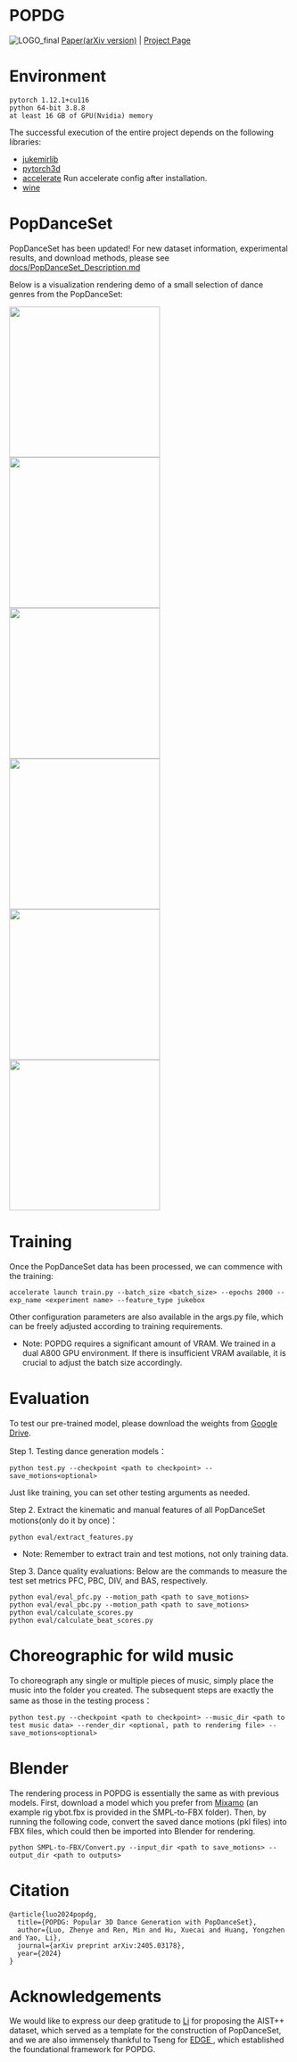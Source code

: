 # POPDG
![LOGO_final](https://github.com/Luke-Luo1/POPDG/assets/100562982/937c246f-2872-44e7-a8d9-40dd8e6a529f)
[Paper(arXiv version)](https://arxiv.org/abs/2405.03178) | [Project Page](https://luke-luo1.github.io/POPDG/)
# Environment
```
pytorch 1.12.1+cu116
python 64-bit 3.8.8
at least 16 GB of GPU(Nvidia) memory
```
The successful execution of the entire project depends on the following libraries:
- [jukemirlib](https://github.com/rodrigo-castellon/jukemirlib)
- [pytorch3d](https://github.com/facebookresearch/pytorch3d)
- [accelerate](https://huggingface.co/docs/accelerate/v0.16.0/en/index)
  Run accelerate config after installation.
- [wine](https://www.winehq.org) 
# PopDanceSet
PopDanceSet has been updated! For new dataset information, experimental results, and download methods, please see [docs/PopDanceSet_Description.md](https://github.com/Luke-Luo1/POPDG/blob/main/docs/PopDanceSet_Description.md)

Below is a visualization rendering demo of a small selection of dance genres from the PopDanceSet:

<img src="https://github.com/Luke-Luo1/POPDG/blob/main/docs/demo_1.gif" width="270"> <img src="https://github.com/Luke-Luo1/POPDG/blob/main/docs/demo_3.gif" width="270"> <img src="https://github.com/Luke-Luo1/POPDG/blob/main/docs/demo_4.gif" width="270">
<img src="https://github.com/Luke-Luo1/POPDG/blob/main/docs/demo_5.gif" width="270"> <img src="https://github.com/Luke-Luo1/POPDG/blob/main/docs/demo_6.gif" width="270"> <img src="https://github.com/Luke-Luo1/POPDG/blob/main/docs/demo_7.gif" width="270"> 

# Training
Once the PopDanceSet data has been processed, we can commence with the training:
```
accelerate launch train.py --batch_size <batch_size> --epochs 2000 --exp_name <experiment name> --feature_type jukebox
```
Other configuration parameters are also available in the args.py file, which can be freely adjusted according to training requirements.
- Note: POPDG requires a significant amount of VRAM. We trained in a dual A800 GPU environment. If there is insufficient VRAM available, it is crucial to adjust the batch size accordingly.
# Evaluation
To test our pre-trained model, please download the weights from [Google Drive](https://drive.google.com/file/d/13ZE-x-oKp8SBM7crfANrcZYkW26I3XBZ/view?usp=sharing).

Step 1. Testing dance generation models：
```
python test.py --checkpoint <path to checkpoint> --save_motions<optional>
```
Just like training, you can set other testing arguments as needed.

Step 2. Extract the kinematic and manual features of all PopDanceSet motions(only do it by once)：
```
python eval/extract_features.py
```
- Note: Remember to extract train and test motions, not only training data. 

Step 3. Dance quality evaluations:
Below are the commands to measure the test set metrics PFC, PBC, DIV, and BAS, respectively.
```
python eval/eval_pfc.py --motion_path <path to save_motions>
python eval/eval_pbc.py --motion_path <path to save_motions>
python eval/calculate_scores.py
python eval/calculate_beat_scores.py
```
# Choreographic for wild music
To choreograph any single or multiple pieces of music, simply place the music into the folder you created. The subsequent steps are exactly the same as those in the testing process：
```
python test.py --checkpoint <path to checkpoint> --music_dir <path to test music data> --render_dir <optional, path to rendering file> --save_motions<optional>
```

# Blender
The rendering process in POPDG is essentially the same as with previous models. First, download a model which you prefer from [Mixamo](https://www.mixamo.com/#/) (an example rig ybot.fbx is provided in the SMPL-to-FBX folder). Then, by running the following code, convert the saved dance motions (pkl files) into FBX files, which could then be imported into Blender for rendering.
```
python SMPL-to-FBX/Convert.py --input_dir <path to save_motions> --output_dir <path to outputs>
```
# Citation
```
@article{luo2024popdg,
  title={POPDG: Popular 3D Dance Generation with PopDanceSet},
  author={Luo, Zhenye and Ren, Min and Hu, Xuecai and Huang, Yongzhen and Yao, Li},
  journal={arXiv preprint arXiv:2405.03178},
  year={2024}
}
```
# Acknowledgements
We would like to express our deep gratitude to [Li](https://github.com/google-research/mint) for proposing the AIST++ dataset, which served as a template for the construction of PopDanceSet, and we are also immensely thankful to Tseng for  [EDGE ](https://github.com/Stanford-TML/EDGE), which established the foundational framework for POPDG.


